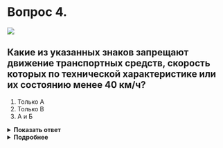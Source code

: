 # Вопрос 4.

![](https://s.drom.ru/i24227/pdd/tickets/2016/1542608401.jpg)

## Какие из указанных знаков запрещают движение транспортных средств, скорость которых по технической характеристике или их состоянию менее 40 км/ч?

1. Только А
2. Только В
3. А и Б

<details>
<summary><b>Показать ответ</b></summary>
Правильный ответ: 3
</details>
<details>
<summary><b>Подробнее</b></summary>
Что запрещено на дорогах, обозначенных знаком «А» - 5.1 «Автомагистраль», запрещено и на дорогах, обозначенных знаком «Б» - 5.3 «Дорога для автомобилей». На данных дорогах запрещается движение транспортных средств, скорость которых по технической характеристике или их состоянию менее 40 км/ч. Знак «В» - 6.2 «Рекомендуемая скорость» распространяет действие только на участок дороги, никаких ограничений на движение с большей или меньшей скоростью по данному участку не вводит.
(«Дорожные знаки», пункт 16.1 ПДД)
</details>